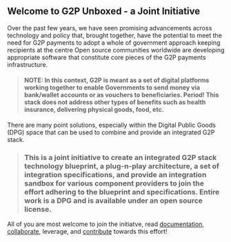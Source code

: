 ## Welcome to G2P Unboxed - a Joint Initiative

Over the past few years, we have seen promising advancements across technology and policy that, brought together, have the potential to meet the need for G2P payments to adopt a whole of government approach keeping recipients at the centre Open source communities worldwide are developing appropriate software that constitute core pieces of the G2P payments infrastructure.

> #### NOTE: In this context, G2P is meant as a set of digital platforms working together to enable Governments to send money via bank/wallet accounts or as vouchers to beneficiaries. Period! This stack does not address other types of benefits such as health insurance, delivering physical goods, food, etc.

There are many point solutions, especially within the Digital Public Goods (DPG) space that can be used to combine and provide an integrated G2P stack.

> ### This is a joint initiative to create an integrated G2P stack technology blueprint, a plug-n-play architecture, a set of integration specifications, and provide an integration sandbox for various component providers to join the effort adhering to the blueprint and specifications. Entire work is a DPG and is available under an open source license.

All of you are most welcome to join the initiatve, read [documentation](https://github.com/G2P-Unboxed/common/tree/main/docs), [collaborate](https://github.com/G2P-Unboxed/.github/discussions), leverage, and [contribute](https://github.com/G2P-Unboxed/.github/blob/main/CONTRIBUTING.md) towards this effort! 
